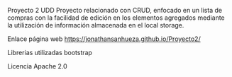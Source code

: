Proyecto 2 UDD
Proyecto relacionado con CRUD, enfocado en un lista de compras con la facilidad de edición en los elementos agregados mediante la utilización de información almacenada en el local storage.

Enlace página web
https://jonathansanhueza.github.io/Proyecto2/

Librerias utilizadas
bootstrap

Licencia
Apache 2.0
